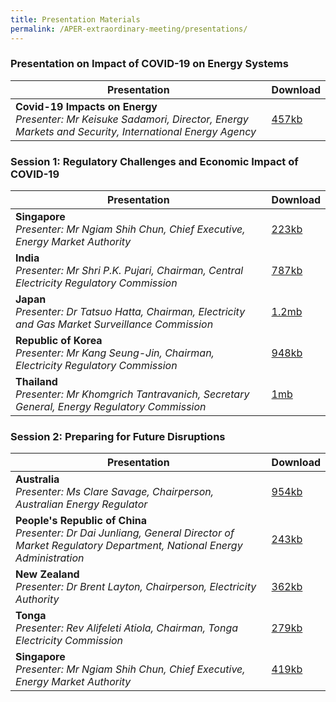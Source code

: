 ```yaml
---
title: Presentation Materials
permalink: /APER-extraordinary-meeting/presentations/
---
```

<style>
  table th:first-of-type {width: 85%}
  table th:nth-of-type(2) {width: 15%}
</style>

### **Presentation on Impact of COVID-19 on Energy Systems**

| **Presentation** | **Download** |
|---|:----|
| **Covid-19 Impacts on Energy**<br>*Presenter: Mr Keisuke Sadamori, Director, Energy Markets and Security, International Energy Agency* | [457kb](/files/2020-00-iea.pdf) |

### **Session 1: Regulatory Challenges and Economic Impact of COVID-19**

| **Presentation** | **Download** |
|---|:----|
| **Singapore**<br>*Presenter: Mr Ngiam Shih Chun, Chief Executive, Energy Market Authority* | [223kb](/files/2020-01-singapore.pdf) |
| **India**<br>*Presenter: Mr Shri P.K. Pujari, Chairman, Central Electricity Regulatory Commission* | [787kb](/files/2020-01-india.pdf) |
| **Japan**<br>*Presenter: Dr Tatsuo Hatta, Chairman, Electricity and Gas Market Surveillance Commission* | [1.2mb](/files/2020-01-japan.pdf) |
| **Republic of Korea**<br>*Presenter: Mr Kang Seung-Jin, Chairman, Electricity Regulatory Commission* | [948kb](/files/2020-01-korea.pdf) |
| **Thailand**<br>*Presenter: Mr Khomgrich Tantravanich, Secretary General, Energy Regulatory Commission* | [1mb](/files/2020-01-thailand.pdf) |

### **Session 2: Preparing for Future Disruptions**

| **Presentation** | **Download** |
|---|:----|
| **Australia**<br>*Presenter: Ms Clare Savage, Chairperson, Australian Energy Regulator* | [954kb](/files/2020-02-australia.pdf) |
| **People's Republic of China**<br>*Presenter: Dr Dai Junliang, General Director of Market Regulatory Department, National Energy Administration* | [243kb](/files/2020-02-china.pdf) |
| **New Zealand**<br>*Presenter: Dr Brent Layton, Chairperson, Electricity Authority* | [362kb](/files/2020-02-newzealand.pdf) |
| **Tonga**<br>*Presenter: Rev Alifeleti Atiola, Chairman, Tonga Electricity Commission* | [279kb](/files/2020-02-tonga.pdf) |
| **Singapore**<br>*Presenter: Mr Ngiam Shih Chun, Chief Executive, Energy Market Authority* | [419kb](/files/2020-02-singapore.pdf) |

